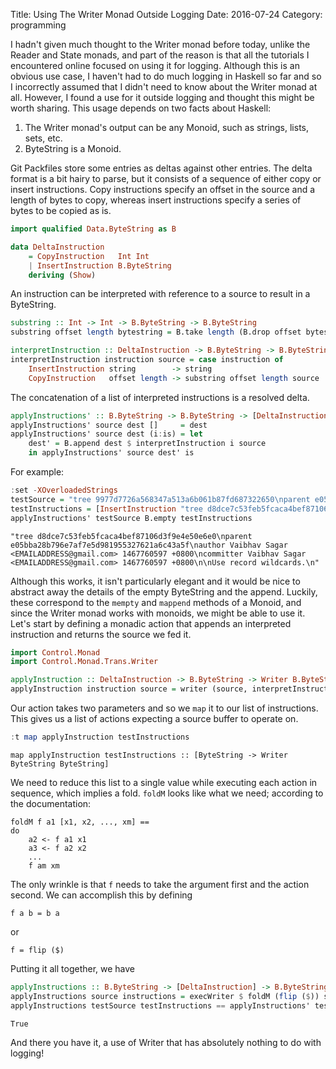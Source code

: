 Title: Using The Writer Monad Outside Logging
Date: 2016-07-24
Category: programming

I hadn't given much thought to the Writer monad before today, unlike the Reader and State monads, and part of the reason is that all the tutorials I encountered online focused on using it for logging. Although this is an obvious use case, I haven't had to do much logging in Haskell so far and so I incorrectly assumed that I didn't need to know about the Writer monad at all. However, I found a use for it outside logging and thought this might be worth sharing. This usage depends on two facts about Haskell:

1. The Writer monad's output can be any Monoid, such as strings, lists, sets, etc.
2. ByteString is a Monoid.

Git Packfiles store some entries as deltas against other entries. The delta format is a bit hairy to parse, but it consists of a sequence of either copy or insert instructions. Copy instructions specify an offset in the source and a length of bytes to copy, whereas insert instructions specify a series of bytes to be copied as is.


```haskell
import qualified Data.ByteString as B

data DeltaInstruction
    = CopyInstruction   Int Int
    | InsertInstruction B.ByteString
    deriving (Show)
```

An instruction can be interpreted with reference to a source to result in a ByteString.


```haskell
substring :: Int -> Int -> B.ByteString -> B.ByteString
substring offset length bytestring = B.take length (B.drop offset bytestring)

interpretInstruction :: DeltaInstruction -> B.ByteString -> B.ByteString
interpretInstruction instruction source = case instruction of
    InsertInstruction string        -> string
    CopyInstruction   offset length -> substring offset length source
```

The concatenation of a list of interpreted instructions is a resolved delta.


```haskell
applyInstructions' :: B.ByteString -> B.ByteString -> [DeltaInstruction] -> B.ByteString
applyInstructions' source dest []     = dest
applyInstructions' source dest (i:is) = let
    dest' = B.append dest $ interpretInstruction i source
    in applyInstructions' source dest' is
```

For example:


```haskell
:set -XOverloadedStrings
testSource = "tree 9977d7726a568347a513a6b061b87fd687322650\nparent e05bba28b796e7af7e5d981955327621a6c43a5f\nauthor Vaibhav Sagar <EMAILADDRESS@gmail.com> 1467760597 +0800\ncommitter Vaibhav Sagar <EMAILADDRESS@gmail.com> 1467781641 +0800\n\nUse record wildcards.\n" :: B.ByteString
testInstructions = [InsertInstruction "tree d8dce7c53feb5fcaca4bef87106d3f9e4e50e6e",CopyInstruction 44 167,InsertInstruction "60597",CopyInstruction 216 30]
applyInstructions' testSource B.empty testInstructions
```


    "tree d8dce7c53feb5fcaca4bef87106d3f9e4e50e6e0\nparent e05bba28b796e7af7e5d981955327621a6c43a5f\nauthor Vaibhav Sagar <EMAILADDRESS@gmail.com> 1467760597 +0800\ncommitter Vaibhav Sagar <EMAILADDRESS@gmail.com> 1467760597 +0800\n\nUse record wildcards.\n"


Although this works, it isn't particularly elegant and it would be nice to abstract away the details of the empty ByteString and the append. Luckily, these correspond to the `mempty` and `mappend` methods of a Monoid, and since the Writer monad works with monoids, we might be able to use it. Let's start by defining a monadic action that appends an interpreted instruction and returns the source we fed it.


```haskell
import Control.Monad
import Control.Monad.Trans.Writer

applyInstruction :: DeltaInstruction -> B.ByteString -> Writer B.ByteString B.ByteString
applyInstruction instruction source = writer (source, interpretInstruction instruction source)
```

Our action takes two parameters and so we `map` it to our list of instructions. This gives us a list of actions expecting a source buffer to operate on.


```haskell
:t map applyInstruction testInstructions
```


    map applyInstruction testInstructions :: [ByteString -> Writer ByteString ByteString]


We need to reduce this list to a single value while executing each action in sequence, which implies a fold. `foldM` looks like what we need; according to the documentation:

```
foldM f a1 [x1, x2, ..., xm] ==
do
    a2 <- f a1 x1
    a3 <- f a2 x2
    ...
    f am xm
```

The only wrinkle is that `f` needs to take the argument first and the action second. We can accomplish this by defining

```
f a b = b a
```
or

```
f = flip ($)
```

Putting it all together, we have


```haskell
applyInstructions :: B.ByteString -> [DeltaInstruction] -> B.ByteString
applyInstructions source instructions = execWriter $ foldM (flip ($)) source $ map applyInstruction instructions
applyInstructions testSource testInstructions == applyInstructions' testSource B.empty testInstructions
```


    True


And there you have it, a use of Writer that has absolutely nothing to do with logging!
